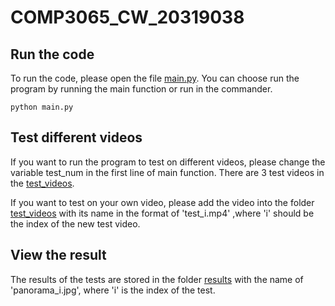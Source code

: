 # COMP3065_CW_20319038

## Run the code

To run the code, please open the file [main.py](main.py). You can choose run the program by running the main function or run in the commander.
```
python main.py
```

## Test different videos

If you want to run the program to test on different videos, please change the variable test_num in the first line of main function. There are 3 test videos in the [test_videos](test_videos).

If you want to test on your own video, please add the video into the folder [test_videos](test_videos) with its name in the format of 'test_i.mp4' ,where 'i' should be the index of the new test video.

## View the result
The results of the tests are stored in the folder [results](results) with the name of 'panorama_i.jpg', where 'i' is the index of the test.
